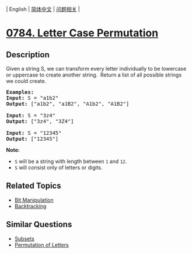 
| English | [简体中文](README.md) | [问题相关](QUESTION.md) |
# [0784. Letter Case Permutation](https://leetcode-cn.com/problems/letter-case-permutation/)
## Description
<p>Given a string S, we can transform every letter individually&nbsp;to be lowercase or uppercase to create another string.&nbsp; Return a list of all possible strings we could create.</p>

<pre>
<strong>Examples:</strong>
<strong>Input:</strong> S = &quot;a1b2&quot;
<strong>Output:</strong> [&quot;a1b2&quot;, &quot;a1B2&quot;, &quot;A1b2&quot;, &quot;A1B2&quot;]

<strong>Input:</strong> S = &quot;3z4&quot;
<strong>Output:</strong> [&quot;3z4&quot;, &quot;3Z4&quot;]

<strong>Input:</strong> S = &quot;12345&quot;
<strong>Output:</strong> [&quot;12345&quot;]
</pre>

<p><strong>Note:</strong></p>

<ul>
	<li><code>S</code> will be a string with length between <code>1</code> and <code>12</code>.</li>
	<li><code>S</code> will consist only of letters or digits.</li>
</ul>

## Related Topics
- [Bit Manipulation](https://leetcode-cn.com/tag/bit-manipulation)
- [Backtracking](https://leetcode-cn.com/tag/backtracking)
## Similar Questions
- [Subsets](../0078/README_EN.md)
- [Permutation of Letters](../None/README_EN.md)
